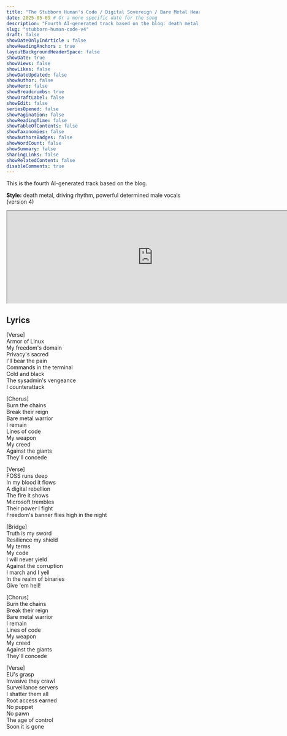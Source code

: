 ```yaml
---
title: "The Stubborn Human's Code / Digital Sovereign / Bare Metal Heart (Version 4)"
date: 2025-05-09 # Or a more specific date for the song
description: "Fourth AI-generated track based on the blog: death metal, driving rhythm, powerful determined male vocals (version 4)."
slug: "stubborn-human-code-v4"
draft: false
showDateOnlyInArticle : false
showHeadingAnchors : true
layoutBackgroundHeaderSpace: false
showDate: true
showViews: false
showLikes: false
showDateUpdated: false
showAuthor: false
showHero: false
showBreadcrumbs: true
showDraftLabel: false
showEdit: false
seriesOpened: false
showPagination: false
showReadingTime: false
showTableOfContents: false
showTaxonomies: false
showAuthorsBadges: false
showWordCount: false
showSummary: false
sharingLinks: false
showRelatedContent: false
disableComments: true
---
```


This is the fourth AI-generated track based on the blog.

**Style:** death metal, driving rhythm, powerful determined male vocals (version 4)

<iframe src="https://suno.com/embed/80ad3214-f5a1-4186-a0cd-b4058020ee18" width="760" height="240"><a href="https://suno.com/song/80ad3214-f5a1-4186-a0cd-b4058020ee18">Listen on Suno</a></iframe>

## Lyrics
[Verse]  
Armor of Linux  
My freedom's domain  
Privacy's sacred  
I'll bear the pain  
Commands in the terminal  
Cold and black  
The sysadmin's vengeance  
I counterattack  

[Chorus]  
Burn the chains  
Break their reign  
Bare metal warrior  
I remain  
Lines of code  
My weapon  
My creed  
Against the giants  
They'll concede  

[Verse]  
FOSS runs deep  
In my blood it flows  
A digital rebellion  
The fire it shows  
Microsoft trembles  
Their power I fight  
Freedom's banner flies high in the night  

[Bridge]  
Truth is my sword  
Resilience my shield  
My terms  
My code  
I will never yield  
Against the corruption  
I march and I yell  
In the realm of binaries  
Give 'em hell!  

[Chorus]  
Burn the chains  
Break their reign  
Bare metal warrior  
I remain  
Lines of code  
My weapon  
My creed  
Against the giants  
They'll concede  

[Verse]  
EU's grasp  
Invasive they crawl  
Surveillance servers  
I shatter them all  
Root access earned  
No puppet  
No pawn  
The age of control  
Soon it is gone  
